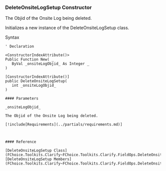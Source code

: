 ﻿### DeleteOnsiteLogSetup Constructor

The Objid of the Onsite Log being deleted.

Initializes a new instance of the DeleteOnsiteLogSetup class.

Syntax

```vbnet
' Declaration

<ConstructorIndexAttribute()>
Public Function New( _
   ByVal _onsiteLogObjid_ As Integer _
)

[ConstructorIndexAttribute()]
public DeleteOnsiteLogSetup( 
   int _onsiteLogObjid_
)

#### Parameters

_onsiteLogObjid_

The Objid of the Onsite Log being deleted.

[!include[Requirements](../partials/requirements.md)]



#### Reference

[DeleteOnsiteLogSetup Class](FChoice.Toolkits.Clarify~FChoice.Toolkits.Clarify.FieldOps.DeleteOnsiteLogSetup.md)  
[DeleteOnsiteLogSetup Members](FChoice.Toolkits.Clarify~FChoice.Toolkits.Clarify.FieldOps.DeleteOnsiteLogSetup_members.md)